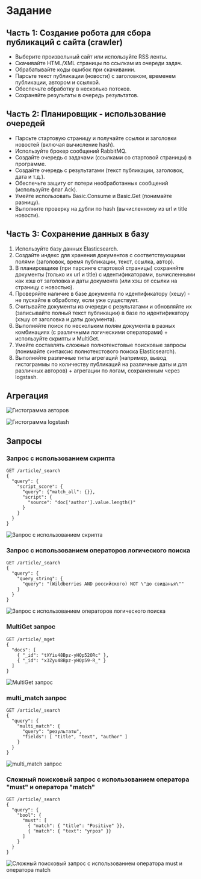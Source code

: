 # Задание

## Часть 1: Создание робота для сбора публикаций с сайта (crawler)

- Выберите произвольный сайт или используйте RSS ленты.
- Скачивайте HTML/XML страницы по ссылкам из очереди задач.
- Обрабатывайте коды ошибок при скачивании.
- Парсьте текст публикации (новости) с заголовком, временем публикации, автором и ссылкой.
- Обеспечьте обработку в несколько потоков.
- Сохраняйте результаты в очередь результатов.

## Часть 2: Планировщик - использование очередей

- Парсьте стартовую страницу и получайте ссылки и заголовки новостей (включая вычисление hash).
- Используйте брокер сообщений RabbitMQ.
- Создайте очередь с задачами (ссылками со стартовой страницы) в программе.
- Создайте очередь с результатами (текст публикации, заголовок, дата и т.д.).
- Обеспечьте защиту от потери необработанных сообщений (используйте флаг Ack).
- Умейте использовать Basic.Consume и Basic.Get (понимайте разницу).
- Выполните проверку на дубли по hash (вычисленному из url и title новости).

## Часть 3: Сохранение данных в базу

1. Используйте базу данных Elasticsearch.
2. Создайте индекс для хранения документов с соответствующими полями (заголовок, время публикации, текст, ссылка, автор).
3. В планировщике (при парсинге стартовой страницы) сохраняйте документы (только их url и title) с идентификаторами, вычисленными как хэш от заголовка и даты документа (или хэш от ссылки на страницу с новостью).
4. Проверяйте наличие в базе документа по идентификатору (хешу) - не пускайте в обработку, если уже существует.
5. Считывайте документы из очереди с результатами и обновляйте их (записывайте полный текст публикации) в базе по идентификатору (хэшу от заголовка и даты документа).
6. Выполняйте поиск по нескольким полям документа в разных комбинациях (с различными логическими операторами) + используйте скрипты и MultiGet.
7. Умейте составлять сложные полнотекстовые поисковые запросы (понимайте синтаксис полнотекстового поиска Elasticsearch).
8. Выполняйте различные типы агрегаций (например, вывод гистограммы по количеству публикаций на различные даты и для различных авторов) + агрегации по логам, сохраненным через logstash.

## Агрегация
![Гистограмма авторов](/image/diagramamm.png "Гистограмма авторов")

![Гистограмма logstash](/image/log.png "Гистограмма logstash")

## Запросы
### Запрос с использованием скрипта
```
GET /article/_search
{
  "query": {
    "script_score": {
      "query": {"match_all": {}},
      "script": {
        "source": "doc['author'].value.length()"
      }
    }
  }
}
```
![](/image/qSCRIPT.png "Запрос с использованием скрипта")

### Запрос с использованием операторов логического поиска
```
GET /article/_search
{
  "query": {
    "query_string": {
      "query": "(Wildberries AND российского) NOT \"до свиданья\""
    }
  }
}
```
![](/image/qANDNOT.png "Запрос с использованием операторов логического поиска")

### MultiGet запрос
```
GET /article/_mget
{
  "docs": [
    { "_id": "tXYiu48Bpz-yHQp52ORc" },
    { "_id": "x3Zyu48Bpz-yHQp59-R_" }
  ]
}
```
![](/image/qMGET.png "MultiGet запрос")

### multi_match запрос
```
GET /article/_search
{
  "query": {
    "multi_match": {
      "query": "результаты",
      "fields": [ "title", "text", "author" ]
    }
  }
}
```
![](/image/qFIELDS.png "multi_match запрос")

### Сложный поисковый запрос с использованием оператора "must" и оператора "match"
```
GET /article/_search
{
  "query": {
    "bool": {
      "must": [
        { "match": { "title": "Positive" }},
        { "match": { "text": "угроз" }}
      ]
    }
  }
}
```
![](/image/qCOMPLEX.png "Сложный поисковый запрос с использованием оператора must и оператора match")